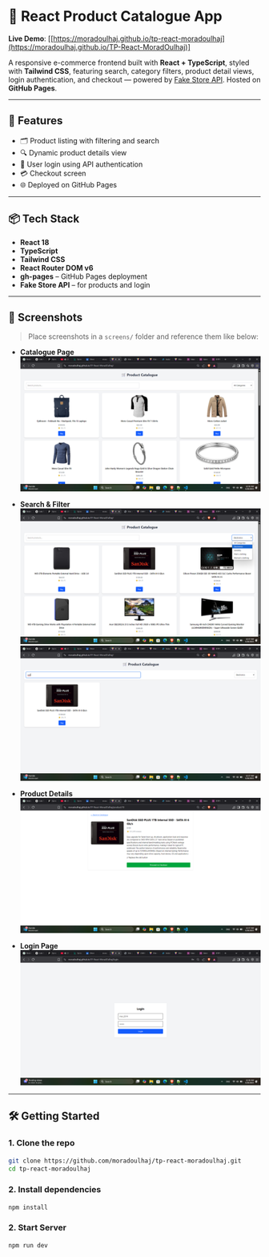 # 🛒 React Product Catalogue App

**Live Demo**: [[https://moradoulhaj.github.io/tp-react-moradoulhaj](https://moradoulhaj.github.io/TP-React-MoradOulhaj)]

A responsive e-commerce frontend built with **React + TypeScript**, styled with **Tailwind CSS**, featuring search, category filters, product detail views, login authentication, and checkout — powered by [Fake Store API](https://fakestoreapi.com/). Hosted on **GitHub Pages**.

---

## 🚀 Features

- 🗂 Product listing with filtering and search  
- 🔍 Dynamic product details view  
- 🔐 User login using API authentication  
- 💳 Checkout screen  
- 🌐 Deployed on GitHub Pages

---

## 📦 Tech Stack

- **React 18**
- **TypeScript**
- **Tailwind CSS**
- **React Router DOM v6**
- **gh-pages** – GitHub Pages deployment
- **Fake Store API** – for products and login

---

## 📸 Screenshots

> Place screenshots in a `screens/` folder and reference them like below:

- **Catalogue Page**  
  ![Catalogue](screenshots/1.png)

- **Search & Filter**  
  ![Search Filter](screenshots/2.png)
  ![Search Filter](screenshots/3.png)
- **Product Details**  
  ![Product Details](screenshots/4.png)

- **Login Page**  
  ![Login](screenshots/5.png)


---

## 🛠️ Getting Started

### 1. Clone the repo

```bash
git clone https://github.com/moradoulhaj/tp-react-moradoulhaj.git
cd tp-react-moradoulhaj
```
### 2. Install dependencies

```bash
npm install
```
### 2. Start Server

```bash
npm run dev
```
